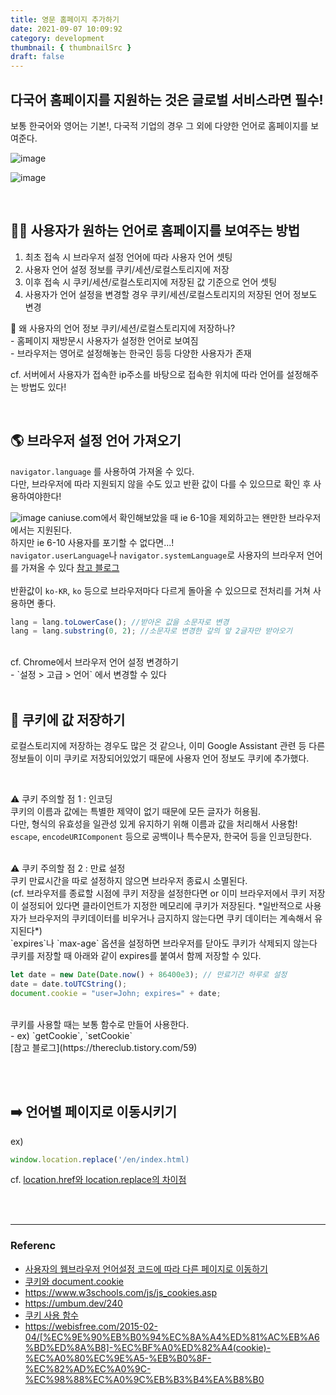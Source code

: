 ```yaml
---
title: 영문 홈페이지 추가하기
date: 2021-09-07 10:09:92
category: development
thumbnail: { thumbnailSrc }
draft: false
---
```


## 다국어 홈페이지를 지원하는 것은 글로벌 서비스라면 필수!
보통 한국어와 영어는 기본!, 다국적 기업의 경우 그 외에 다양한 언어로 홈페이지를 보여준다.


![image](https://user-images.githubusercontent.com/76525368/132273513-b85c36ff-04d1-456d-b831-6244de7b2866.png)


![image](https://user-images.githubusercontent.com/76525368/132274152-01c4de51-a90e-46fb-af85-ee2639b94c3c.png)



<br>

## 💁‍♂️ 사용자가 원하는 언어로 홈페이지를 보여주는 방법
1. 최초 접속 시 브라우저 설정 언어에 따라 사용자 언어 셋팅
2. 사용자 언어 설정 정보를 쿠키/세션/로컬스토리지에 저장
3. 이후 접속 시 쿠키/세션/로컬스토리지에 저장된 값 기준으로 언어 셋팅
4. 사용자가 언어 설정을 변경할 경우 쿠키/세션/로컬스토리지의 저장된 언어 정보도 변경

🤔 왜 사용자의 언어 정보 쿠키/세션/로컬스토리지에 저장하나? <br>
    - 홈페이지 재방문시 사용자가 설정한 언어로 보여짐 <br>
    - 브라우저는 영어로 설정해놓는 한국인 등등 다양한 사용자가 존재 

cf. 서버에서 사용자가 접속한 ip주소를 바탕으로 접속한 위치에 따라 언어를 설정해주는 방법도 있다!

<br>

## 🌎 브라우저 설정 언어 가져오기 
`navigator.language` 를 사용하여 가져올 수 있다. <br>
다만, 브라우저에 따라 지원되지 않을 수도 있고 반환 값이 다를 수 있으므로 확인 후 사용하여야한다!

![image](https://user-images.githubusercontent.com/76525368/132272247-fa4f1e50-a3c4-40bc-8a0e-ff0a819900dd.png)
caniuse.com에서 확인해보았을 때 ie 6-10을 제외하고는 왠만한 브라우저에서는 지원된다. <br>
하지만 ie 6-10 사용자를 포기할 수 없다면...! <br>
`navigator.userLanguage`나 `navigator.systemLanguage`로 사용자의 브라우저 언어를 가져올 수 있다
[참고 블로그](https://m.blog.naver.com/PostView.naver?isHttpsRedirect=true&blogId=quasimodo__&logNo=110179247680) <br> <br>
반환값이 `ko-KR`, `ko` 등으로 브라우저마다 다르게 돌아올 수 있으므로
전처리를 거쳐 사용하면 좋다.
```js
lang = lang.toLowerCase(); //받아온 값을 소문자로 변경
lang = lang.substring(0, 2); //소문자로 변경한 갚의 앞 2글자만 받아오기
```
<br>
cf. Chrome에서 브라우저 언어 설정 변경하기 <br>
    - `설정 > 고급 > 언어` 에서 변경할 수 있다
<br>
<br>

## 🍪 쿠키에 값 저장하기
로컬스토리지에 저장하는 경우도 많은 것 같으나, 이미 Google Assistant 관련 등 다른 정보들이 이미 쿠키로 저장되어있었기 때문에 사용자 언어 정보도 쿠키에 추가했다.

<br>

⚠️ 쿠키 주의할 점 1 : 인코딩 <br>
쿠키의 이름과 값에는 특별한 제약이 없기 때문에 모든 글자가 허용됨. <br>
다만, 형식의 유효성을 일관성 있게 유지하기 위해 이름과 값을 처리해서 사용함! <br>
`escape`, `encodeURIComponent` 등으로 공백이나 특수문자, 한국어 등을 인코딩한다.

<br>
⚠️ 쿠키 주의할 점 2 : 만료 설정 <br>
쿠키 만료시간을 따로 설정하지 않으면 브라우저 종료시 소멸된다. <br>
(cf. 브라우저를 종료할 시점에 쿠키 저장을 설정한다면 or 이미 브라우저에서 쿠키 저장이 설정되어 있다면 클라이언트가 지정한 메모리에 쿠키가 저장된다. *일반적으로 사용자가 브라우저의 쿠키데이터를 비우거나 금지하지 않는다면 쿠키 데이터는 계속해서 유지된다*) <br>
`expires`나 `max-age` 옵션을 설정하면 브라우저를 닫아도 쿠키가 삭제되지 않는다 <br>
쿠키를 저장할 때 아래와 같이 expires를 붙여서 함께 저장할 수 있다.

```js
let date = new Date(Date.now() + 86400e3); // 만료기간 하루로 설정
date = date.toUTCString();
document.cookie = "user=John; expires=" + date;
```
<br >
쿠키를 사용할 때는 보통 함수로 만들어 사용한다. <br>
    - ex) `getCookie`, `setCookie`  <br>
[참고 블로그](https://thereclub.tistory.com/59)

<br><br>

## ➡️ 언어별 페이지로 이동시키기
ex)
```js
window.location.replace('/en/index.html)
```

cf. [location.href와 location.replace의 차이점](https://opentutorials.org/module/2919/22904)

<br><br>
<hr>

### Referenc
- [사용자의 웹브라우저 언어설정 코드에 따라 다른 페이지로 이동하기](https://www.happyjung.com/lecture/1920?sfl=mb_id%2C1&stx=happyjung&sst=wr_datetime&sod=desc&sop=and&page=39)
- [쿠키와 document.cookie](https://ko.javascript.info/cookie)
- https://www.w3schools.com/js/js_cookies.asp
- https://umbum.dev/240
- [쿠키 사용 함수](https://thereclub.tistory.com/59)
- https://webisfree.com/2015-02-04/[%EC%9E%90%EB%B0%94%EC%8A%A4%ED%81%AC%EB%A6%BD%ED%8A%B8]-%EC%BF%A0%ED%82%A4(cookie)-%EC%A0%80%EC%9E%A5-%EB%B0%8F-%EC%82%AD%EC%A0%9C-%EC%98%88%EC%A0%9C%EB%B3%B4%EA%B8%B0
  
<br><br>
